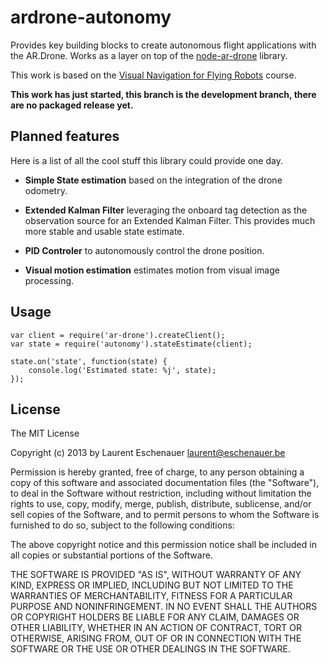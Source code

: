 # ardrone-autonomy

Provides key building blocks to create autonomous flight applications
with the AR.Drone. Works as a layer on top of the [node-ar-drone]() library.

This work is based on the [Visual Navigation for Flying Robots](http://vision.in.tum.de/teaching/ss2013/visnav2013) course.

**This work has just started, this branch is the development branch, there are no packaged release yet.**

## Planned features

Here is a list of all the cool stuff this library could provide one day.

* **Simple State estimation** based on the integration of the drone odometry.

* **Extended Kalman Filter** leveraging the onboard tag detection as the observation source
for an Extended Kalman Filter. This provides much more stable and usable state estimate.

* **PID Controler** to autonomously control the drone position.

* **Visual motion estimation** estimates motion from visual image processing.


## Usage

```
var client = require('ar-drone').createClient();
var state = require('autonomy').stateEstimate(client);

state.on('state', function(state) {
    console.log('Estimated state: %j', state);
});

```

## License

The MIT License

Copyright (c) 2013 by Laurent Eschenauer <laurent@eschenauer.be>

Permission is hereby granted, free of charge, to any person obtaining a copy
of this software and associated documentation files (the "Software"), to deal
in the Software without restriction, including without limitation the rights
to use, copy, modify, merge, publish, distribute, sublicense, and/or sell
copies of the Software, and to permit persons to whom the Software is
furnished to do so, subject to the following conditions:

The above copyright notice and this permission notice shall be included in
all copies or substantial portions of the Software.

THE SOFTWARE IS PROVIDED "AS IS", WITHOUT WARRANTY OF ANY KIND, EXPRESS OR
IMPLIED, INCLUDING BUT NOT LIMITED TO THE WARRANTIES OF MERCHANTABILITY,
FITNESS FOR A PARTICULAR PURPOSE AND NONINFRINGEMENT. IN NO EVENT SHALL THE
AUTHORS OR COPYRIGHT HOLDERS BE LIABLE FOR ANY CLAIM, DAMAGES OR OTHER
LIABILITY, WHETHER IN AN ACTION OF CONTRACT, TORT OR OTHERWISE, ARISING FROM,
OUT OF OR IN CONNECTION WITH THE SOFTWARE OR THE USE OR OTHER DEALINGS IN
THE SOFTWARE.
